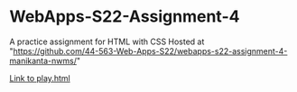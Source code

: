 
# WebApps-S22-Assignment-4
A practice assignment for HTML with CSS
Hosted at "https://github.com/44-563-Web-Apps-S22/webapps-s22-assignment-4-manikanta-nwms/"


<a href="play.html">Link to play.html</a><br>
